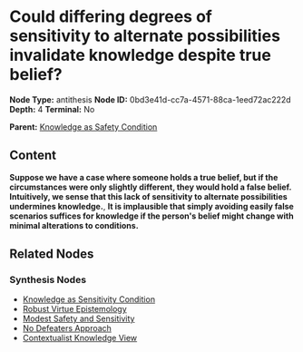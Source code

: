 # Could differing degrees of sensitivity to alternate possibilities invalidate knowledge despite true belief?

**Node Type:** antithesis
**Node ID:** 0bd3e41d-cc7a-4571-88ca-1eed72ac222d
**Depth:** 4
**Terminal:** No

**Parent:** [Knowledge as Safety Condition](knowledge-as-safety-condition-synthesis-b69d9034-890f-46ba-81d5-f983893ab9bd.md)

## Content

**Suppose we have a case where someone holds a true belief, but if the circumstances were only slightly different, they would hold a false belief. Intuitively, we sense that this lack of sensitivity to alternate possibilities undermines knowledge.**, **It is implausible that simply avoiding easily false scenarios suffices for knowledge if the person's belief might change with minimal alterations to conditions.**

## Related Nodes

### Synthesis Nodes

- [Knowledge as Sensitivity Condition](knowledge-as-sensitivity-condition-synthesis-63639469-01ea-44f6-ab95-9b900a78df4e.md)
- [Robust Virtue Epistemology](robust-virtue-epistemology-synthesis-f9bab228-47aa-4378-80c0-904f26cce05c.md)
- [Modest Safety and Sensitivity](modest-safety-and-sensitivity-synthesis-fe4a47a7-a924-494b-ba1c-205dda60f654.md)
- [No Defeaters Approach](no-defeaters-approach-synthesis-cfa84695-3864-41d8-b379-a3421201d6d6.md)
- [Contextualist Knowledge View](contextualist-knowledge-view-synthesis-9d4226ca-a2fc-43b4-a36b-a7da93a3ce4c.md)
